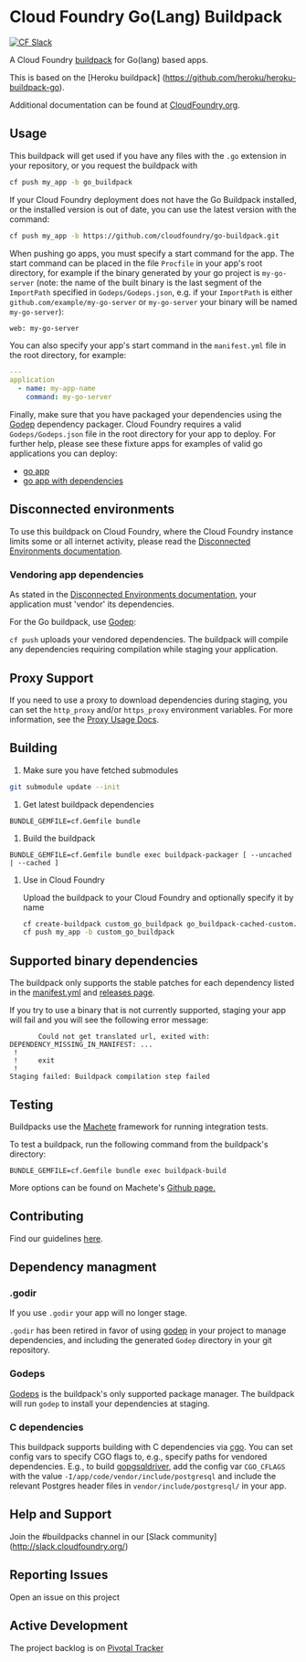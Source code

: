 # Cloud Foundry Go(Lang) Buildpack
[![CF Slack](https://s3.amazonaws.com/buildpacks-assets/buildpacks-slack.svg)](http://slack.cloudfoundry.org)

A Cloud Foundry [buildpack](http://docs.cloudfoundry.org/buildpacks/) for Go(lang) based apps.

This is based on the [Heroku buildpack] (https://github.com/heroku/heroku-buildpack-go).

Additional documentation can be found at [CloudFoundry.org](http://docs.cloudfoundry.org/buildpacks/).

## Usage

This buildpack will get used if you have any files with the `.go` extension in your repository, or you request the buildpack with

```bash
cf push my_app -b go_buildpack
```

If your Cloud Foundry deployment does not have the Go Buildpack installed, or the installed version is out of date, you can use the latest version with the command:

```bash
cf push my_app -b https://github.com/cloudfoundry/go-buildpack.git
```

When pushing go apps, you must specify a start command for the app. The start command can be placed in the file `Procfile` in your app's root directory, for example if the binary generated by your go project is `my-go-server` (note: the name of the built binary is the last segment of the `ImportPath` specified in `Godeps/Godeps.json`, e.g. if your `ImportPath` is either `github.com/example/my-go-server` or `my-go-server` your binary will be named `my-go-server`):

```
web: my-go-server
```

You can also specify your app's start command in the `manifest.yml` file in the root directory, for example:

```yaml
---
application
  - name: my-app-name
    command: my-go-server
```

Finally, make sure that you have packaged your dependencies using the [Godep](https://github.com/tools/godep) dependency packager. Cloud Foundry requires a valid `Godeps/Godeps.json` file in the root directory for your app to deploy. For further help, please see these fixture apps for examples of valid go applications you can deploy:

* [go app](https://github.com/cloudfoundry/go-buildpack/tree/master/cf_spec/fixtures/go_app/src/go_app)
* [go app with dependencies](https://github.com/cloudfoundry/go-buildpack/tree/master/cf_spec/fixtures/go_app_with_dependencies/src/go_app_with_dependencies)

## Disconnected environments
To use this buildpack on Cloud Foundry, where the Cloud Foundry instance limits some or all internet activity, please read the [Disconnected Environments documentation](https://github.com/cf-buildpacks/buildpack-packager/blob/master/doc/disconnected_environments.md).

### Vendoring app dependencies
As stated in the [Disconnected Environments documentation](https://github.com/cf-buildpacks/buildpack-packager/blob/master/doc/disconnected_environments.md), your application must 'vendor' its dependencies.

For the Go buildpack, use [Godep](https://github.com/tools/godep):

```cf push``` uploads your vendored dependencies. The buildpack will compile any dependencies requiring compilation while staging your application.

## Proxy Support

If you need to use a proxy to download dependencies during staging, you can set
the `http_proxy` and/or `https_proxy` environment variables. For more information, see
the [Proxy Usage Docs](http://docs.cloudfoundry.org/buildpacks/proxy-usage.html).

## Building

1. Make sure you have fetched submodules

  ```bash
  git submodule update --init
  ```

1. Get latest buildpack dependencies

  ```shell
  BUNDLE_GEMFILE=cf.Gemfile bundle
  ```

1. Build the buildpack

  ```shell
  BUNDLE_GEMFILE=cf.Gemfile bundle exec buildpack-packager [ --uncached | --cached ]
  ```

1. Use in Cloud Foundry

    Upload the buildpack to your Cloud Foundry and optionally specify it by name
        
    ```bash
    cf create-buildpack custom_go_buildpack go_buildpack-cached-custom.zip 1
    cf push my_app -b custom_go_buildpack
    ```  

## Supported binary dependencies

The buildpack only supports the stable patches for each dependency listed in the [manifest.yml](manifest.yml) and [releases page](https://github.com/cloudfoundry/go-buildpack/releases).


If you try to use a binary that is not currently supported, staging your app will fail and you will see the following error message:

```
       Could not get translated url, exited with: DEPENDENCY_MISSING_IN_MANIFEST: ...
 !
 !     exit
 !
Staging failed: Buildpack compilation step failed
```

## Testing
Buildpacks use the [Machete](https://github.com/cloudfoundry/machete) framework for running integration tests. 

To test a buildpack, run the following command from the buildpack's directory:

```
BUNDLE_GEMFILE=cf.Gemfile bundle exec buildpack-build
```

More options can be found on Machete's [Github page.](https://github.com/cloudfoundry/machete) 

## Contributing

Find our guidelines [here](./CONTRIBUTING.md).


## Dependency managment

### .godir

If you use `.godir` your app will no longer stage.

`.godir` has been retired in favor of using
[godep](https://github.com/tools/godep) in your project to
manage dependencies, and including the generated `Godep`
directory in your git repository.

### Godeps

[Godeps](https://github.com/tools/godep) is the buildpack's only supported
package manager. The buildpack will run `godep` to install your dependencies at
staging.

### C dependencies

This buildpack supports building with C dependencies via
[cgo](https://golang.org/cmd/cgo/). You can set config vars to specify CGO flags
to, e.g., specify paths for vendored dependencies. E.g., to build
[gopgsqldriver](https://github.com/jbarham/gopgsqldriver), add the config var
`CGO_CFLAGS` with the value `-I/app/code/vendor/include/postgresql` and include
the relevant Postgres header files in `vendor/include/postgresql/` in your app.

## Help and Support

Join the #buildpacks channel in our [Slack community] (http://slack.cloudfoundry.org/) 

## Reporting Issues

Open an issue on this project

## Active Development

The project backlog is on [Pivotal Tracker](https://www.pivotaltracker.com/projects/1042066)

[go]: http://golang.org/
[buildpack]: http://devcenter.heroku.com/articles/buildpacks
[godep]: https://github.com/tools/godep
[govendor]: https://github.com/kardianos/govendor
[gb]: https://getgb.io/
[quickstart]: http://mmcgrana.github.com/2012/09/getting-started-with-go-on-heroku.html
[build-constraint]: http://golang.org/pkg/go/build/
[app-engine-build-constraints]: http://blog.golang.org/2013/01/the-app-engine-sdk-and-workspaces-gopath.html
[source-version]: https://devcenter.heroku.com/articles/buildpack-api#bin-compile
[cgo]: http://golang.org/cmd/cgo/
[vendor.json]: https://github.com/kardianos/vendor-spec
[gopgsqldriver]: https://github.com/jbarham/gopgsqldriver
[grp]: https://github.com/kardianos/govendor/commit/81ca4f23cab56f287e1d5be5ab920746fd6fb834
